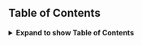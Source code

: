 ## Table of Contents

<details>
  <summary><b>Expand to show Table of Contents</b></summary>

<!-- toc -->
</details>


